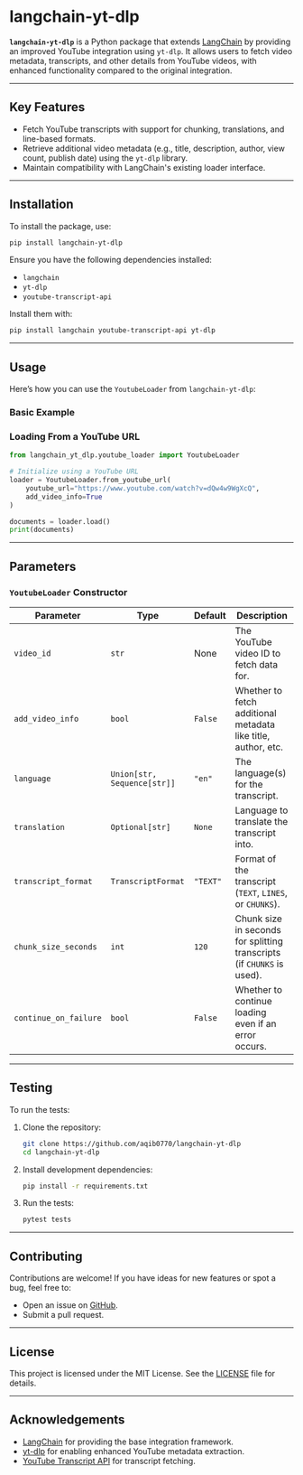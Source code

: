 # langchain-yt-dlp

**`langchain-yt-dlp`** is a Python package that extends [LangChain](https://github.com/langchain-ai/langchain) by providing an improved YouTube integration using `yt-dlp`. It allows users to fetch video metadata, transcripts, and other details from YouTube videos, with enhanced functionality compared to the original integration.

---

## Key Features

- Fetch YouTube transcripts with support for chunking, translations, and line-based formats.
- Retrieve additional video metadata (e.g., title, description, author, view count, publish date) using the `yt-dlp` library.
- Maintain compatibility with LangChain's existing loader interface.

---

## Installation

To install the package, use:

```bash
pip install langchain-yt-dlp
```

Ensure you have the following dependencies installed:
- `langchain`
- `yt-dlp`
- `youtube-transcript-api`

Install them with:
```bash
pip install langchain youtube-transcript-api yt-dlp
```

---

## Usage

Here’s how you can use the `YoutubeLoader` from `langchain-yt-dlp`:

### **Basic Example**



### **Loading From a YouTube URL**

```python
from langchain_yt_dlp.youtube_loader import YoutubeLoader

# Initialize using a YouTube URL
loader = YoutubeLoader.from_youtube_url(
    youtube_url="https://www.youtube.com/watch?v=dQw4w9WgXcQ", 
    add_video_info=True
)

documents = loader.load()
print(documents)
```

---

## Parameters

### `YoutubeLoader` Constructor

| Parameter            | Type                       | Default       | Description                                                                 |
|----------------------|----------------------------|---------------|-----------------------------------------------------------------------------|
| `video_id`           | `str`                     | None          | The YouTube video ID to fetch data for.                                    |
| `add_video_info`     | `bool`                    | `False`       | Whether to fetch additional metadata like title, author, etc.              |
| `language`           | `Union[str, Sequence[str]]`| `"en"`        | The language(s) for the transcript.                                        |
| `translation`        | `Optional[str]`           | `None`        | Language to translate the transcript into.                                 |
| `transcript_format`  | `TranscriptFormat`        | `"TEXT"`      | Format of the transcript (`TEXT`, `LINES`, or `CHUNKS`).                   |
| `chunk_size_seconds` | `int`                     | `120`         | Chunk size in seconds for splitting transcripts (if `CHUNKS` is used).     |
| `continue_on_failure`| `bool`                    | `False`       | Whether to continue loading even if an error occurs.                       |

---

## Testing

To run the tests:

1. Clone the repository:
   ```bash
   git clone https://github.com/aqib0770/langchain-yt-dlp
   cd langchain-yt-dlp
   ```

2. Install development dependencies:
   ```bash
   pip install -r requirements.txt
   ```

3. Run the tests:
   ```bash
   pytest tests
   ```

---

## Contributing

Contributions are welcome! If you have ideas for new features or spot a bug, feel free to:
- Open an issue on [GitHub](https://github.com/aqib0770/langchain-yt-dlp/issues).
- Submit a pull request.


---

## License

This project is licensed under the MIT License. See the [LICENSE](https://github.com/aqib0770/langchain-yt-dlp/blob/main/LICENSE) file for details.

---

## Acknowledgements

- [LangChain](https://github.com/langchain-ai/langchain) for providing the base integration framework.
- [yt-dlp](https://github.com/yt-dlp/yt-dlp) for enabling enhanced YouTube metadata extraction.
- [YouTube Transcript API](https://github.com/jdepoix/youtube-transcript-api) for transcript fetching.
